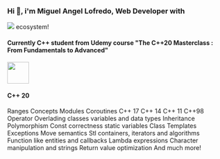 ### Hi 👋, i'm Miguel Angel Lofredo, Web Developer with 
<img src="https://cdn.jsdelivr.net/gh/devicons/devicon@latest/icons/javascript/javascript-original.svg" /> ecosystem! 

####  Currently C++ student from Udemy course "The C++20 Masterclass : From Fundamentals to Advanced"

<img width="50" src="https://cdn.jsdelivr.net/gh/devicons/devicon@latest/icons/cplusplus/cplusplus-original.svg" />
          
#### C++ 20
Ranges
Concepts
Modules
Coroutines
C++ 17
C++ 14
C++ 11
C++98
Operator Overlading
classes
variables and data types
Inheritance
Polymorphism
Const correctness
static variables
Class Templates
Exceptions
Move semantics
Stl containers, iterators and algorithms
Function like entities and callbacks
Lambda expressions
Character manipulation and strings
Return value optimization
And much more!
